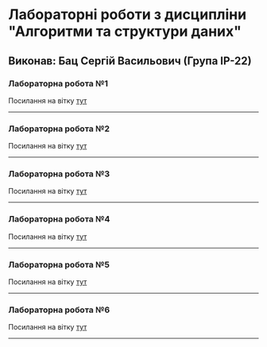# Лабораторні роботи з дисципліни "Алгоритми та структури даних"

## Виконав: Бац Сергій Васильович (Група ІР-22)

### Лабораторна робота №1 
Посилання на вітку [тут](https://github.com/serejek2004/AlgoLabs/tree/first_lab)

***
### Лабораторна робота №2 
Посилання на вітку [тут](https://github.com/serejek2004/AlgoLabs/tree/second_lab)

***
### Лабораторна робота №3 
Посилання на вітку [тут](https://github.com/serejek2004/AlgoLabs/tree/third_lab)

***
### Лабораторна робота №4 
Посилання на вітку [тут](https://github.com/serejek2004/AlgoLabs/tree/fourth_lab)

***
### Лабораторна робота №5 
Посилання на вітку [тут](https://github.com/serejek2004/AlgoLabs/tree/fifth_lab)

***
### Лабораторна робота №6
Посилання на вітку [тут](https://github.com/serejek2004/AlgoLabs/tree/sixth_lab)

***

